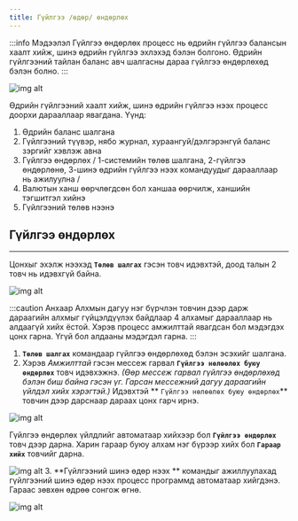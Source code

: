 ```yaml
---
title: Гүйлгээ /өдөр/ өндөрлөх
---
```

:::info Мэдээлэл
Гүйлгээ өндөрлөх процесс нь өдрийн гүйлгээ балансын хаалт хийж, шинэ өдрийн гүйлгээ эхлэхэд бэлэн болгоно. Өдрийн гүйлгээний тайлан баланс авч шалгасны дараа гүйлгээ өндөрлөхөд бэлэн болно.
:::
>
![img alt](/img/image51.png)

Өдрийн гүйлгээний хаалт хийж, шинэ өдрийн гүйлгээ нээх процесс доорхи дарааллаар явагдана. Үүнд:
1. Өдрийн баланс шалгана
2. Гүйлгээний түүвэр, нябо журнал, хураангуй/дэлгэрэнгүй баланс зэргийг хэвлэж авна
3. Гүйлгээ өндөрлөх / 1-системийн төлөв шалгана, 2-гүйлгээ өндөрлөнө, 3-шинэ өдрийн гүйлгээ нээх командуудыг дарааллаар нь ажилуулна /
4. Валютын ханш өөрчлөгдсөн бол ханшаа өөрчилж, ханшийн тэгшитгэл хийнэ
5. Гүйлгээний төлөв нээнэ

## Гүйлгээ өндөрлөх
___
Цонхыг эхэлж нээхэд **`Төлөв шалгах`** гэсэн товч идэвхтэй, доод талын 2 товч нь идэвхгүй байна.
>
![img alt](/img/image52.png)

:::caution Анхаар
Алхмын дагуу нэг бүрчлэн товчин дээр дарж дараагийн алхмыг гүйцэлдүүлэх байдлаар 4 алхамыг дарааллаар нь алдаагүй хийх ёстой. Хэрэв процесс амжилттай явагдсан бол мэдэгдэх цонх гарна. Үгүй бол алдааны мэдэгдэл гарна. 
:::

 1. **`Төлөв шалгах`** командаар гүйлгээ өндөрлөхөд бэлэн эсэхийг шалгана. 
 2. Хэрэв _Амжилттай_ гэсэн мессеж гарвал **`Гүйлгээ нөлөөлөх буюу өндөрлөх`** товч  идэвхэжнэ. _(Өөр мессеж гарвал гүйлгээ өндөрлөхөд бэлэн биш байна гэсэн үг. Гарсан мессежний дагуу дараагийн үйлдэл хийх хэрэгтэй.)_ Идэвхтэй  ** `Гүйлгээ нөлөөлөх буюу өндөрлөх`** товчин дээр дарснаар дараах цонх гарч ирнэ. 
>
![img alt](/img/image53.png)
>
Гүйлгээ өндөрлөх үйлдлийг автоматаар хийхээр бол **`Гүйлгээ өндөрлөх`** товч дээр дарна. Харин гараар буюу алхам нэг бүрээр хийх бол **`Гараар хийх`** товчийг дарна. 
>
![img alt](/img/image54.png)
3. **Гүйлгээний шинэ өдөр нээх ** командыг ажиллуулахад гүйлгээний шинэ өдөр нээх процесс программд автоматаар хийгдэнэ. Гараас зөвхөн өдрөө сонгож өгнө.
>
![img alt](/img/image55.png)


